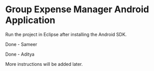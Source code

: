 Group Expense Manager Android Application
=========================================

Run the project in Eclipse after installing the Android SDK.

Done - Sameer

Done - Aditya

More instructions will be added later.
